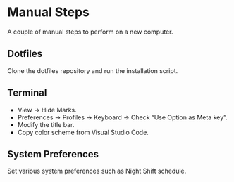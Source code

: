 # Manual Steps

A couple of manual steps to perform on a new computer.

## Dotfiles

Clone the dotfiles repository and run the installation script.

## Terminal

- View -> Hide Marks.
- Preferences -> Profiles -> Keyboard -> Check “Use Option as Meta key”.
- Modify the title bar.
- Copy color scheme from Visual Studio Code.

## System Preferences

Set various system preferences such as Night Shift schedule.
